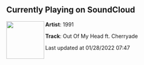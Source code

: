 ## Currently Playing on SoundCloud

[<img align="left" width="100" src="https://i1.sndcdn.com/artworks-W6fiQmAX4kg31FMz-z2jpVg-t500x500.jpg">](https://soundcloud.com/1991_music/out-of-my-head)

**Artist**: 1991 

**Track**: Out Of My Head ft. Cherryade

Last updated at 01/28/2022 07:47
